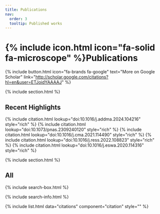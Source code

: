 ```yaml
---
title: Publications
nav:
  order: 3
  tooltip: Published works
---
```


# {% include icon.html icon="fa-solid fa-microscope" %}Publications

{%
  include button.html
  icon="fa-brands fa-google"
  text="More on Google Scholar"
  link="http://scholar.google.com/citations?hl=en&user=ETJoidYAAAAJ"
%}

{% include section.html %}

## Recent Highlights

{% include citation.html lookup="doi:10.1016/j.addma.2024.104216" style="rich" %}
{% include citation.html lookup="doi:10.1073/pnas.2309240120" style="rich" %}
{% include citation.html lookup="doi:10.1016/j.cma.2021.114490" style="rich" %}
{% include citation.html lookup="doi:10.1016/j.ress.2022.108823" style="rich" %}
{% include citation.html lookup="doi:10.1016/j.eswa.2020.114316" style="rich" %}


{% include section.html %}

## All

{% include search-box.html %}

{% include search-info.html %}

{% include list.html data="citations" component="citation" style="" %}
